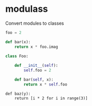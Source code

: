 # modulass
Convert modules to classes

```python
foo = 2

def bar(x):
    return x * foo.imag
```

```python
class Foo:
    
    def __init__(self):
        self.foo = 2

    def bar(self, x):
        return x * self.foo
```

```
def baz(y):
    return [i * 2 for i in range(3)]
```
